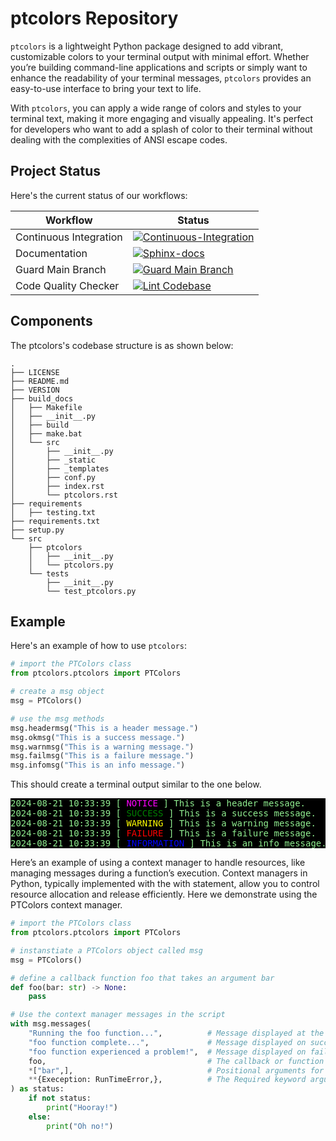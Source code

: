 # ptcolors Repository

`ptcolors` is a lightweight Python package designed to add vibrant, customizable colors to your terminal output with minimal effort. Whether you’re building command-line applications and scripts or simply want to enhance the readability of your terminal messages, `ptcolors` provides an easy-to-use interface to bring your text to life.

With `ptcolors`, you can apply a wide range of colors and styles to your terminal text, making it more engaging and visually appealing. It's perfect for developers who want to add a splash of color to their terminal without dealing with the complexities of ANSI escape codes.

## Project Status

Here's the current status of our workflows:

| Workflow                | Status |
|-------------------------|--------|
| Continuous Integration  | [![Continuous-Integration](https://github.com/ec-intl/ptcolors/actions/workflows/ci.yml/badge.svg)](https://github.com/ec-intl/ptcolors/actions/workflows/ci.yml) |
| Documentation           | [![Sphinx-docs](https://github.com/ec-intl/ptcolors/actions/workflows/docs.yml/badge.svg)](https://github.com/ec-intl/ptcolors/actions/workflows/docs.yml) |
| Guard Main Branch       | [![Guard Main Branch](https://github.com/ec-intl/ptcolors/actions/workflows/guard.yml/badge.svg)](https://github.com/ec-intl/ptcolors/actions/workflows/guard.yml) |
| Code Quality Checker           | [![Lint Codebase](https://github.com/ec-intl/ptcolors/actions/workflows/super-linter.yml/badge.svg)](https://github.com/ec-intl/ptcolors/actions/workflows/super-linter.yml) |

## Components

The ptcolors's codebase structure is as shown below:

```plaintext
.
├── LICENSE
├── README.md
├── VERSION
├── build_docs
│   ├── Makefile
│   ├── __init__.py
│   ├── build
│   ├── make.bat
│   └── src
│       ├── __init__.py
│       ├── _static
│       ├── _templates
│       ├── conf.py
│       ├── index.rst
│       └── ptcolors.rst
├── requirements
│   ├── testing.txt
├── requirements.txt
├── setup.py
└── src
    ├── ptcolors
    │   ├── __init__.py
    │   └── ptcolors.py
    └── tests
        ├── __init__.py
        └── test_ptcolors.py

```

## Example

Here's an example of how to use `ptcolors`:

```python
# import the PTColors class
from ptcolors.ptcolors import PTColors

# create a msg object
msg = PTColors()

# use the msg methods
msg.headermsg("This is a header message.")
msg.okmsg("This is a success message.")
msg.warnmsg("This is a warning message.")
msg.failmsg("This is a failure message.")
msg.infomsg("This is an info message.")
```

This should create a terminal output similar to the one below.

<pre style="color: lightgreen; background-color: black;">
2024-08-21 10:33:39 [ <span style="color: magenta;">NOTICE</span> ] This is a header message.
2024-08-21 10:33:39 [ <span style="color: green;">SUCCESS</span> ] This is a success message.
2024-08-21 10:33:39 [ <span style="color: yellow;">WARNING</span> ] This is a warning message.
2024-08-21 10:33:39 [ <span style="color: red;">FAILURE</span> ] This is a failure message.
2024-08-21 10:33:39 [ <span style="color: blue;">INFORMATION</span> ] This is an info message.
</pre>

Here’s an example of using a context manager to handle resources, like managing messages during a function’s execution. Context managers in Python, typically implemented with the with statement, allow you to control resource allocation and release efficiently. Here we demonstrate using the PTColors context manager.

```python
# import the PTColors class
from ptcolors.ptcolors import PTColors

# instanstiate a PTColors object called msg
msg = PTColors()

# define a callback function foo that takes an argument bar
def foo(bar: str) -> None:
    pass

# Use the context manager messages in the script
with msg.messages(
    "Running the foo function...",          # Message displayed at the start
    "foo function complete...",             # Message displayed on successful completion
    "foo function experienced a problem!",  # Message displayed on failure
    foo,                                    # The callback or function to be executed (foo)
    *["bar",],                              # Positional arguments for the function (bar)
    **{Exeception: RunTimeError,},          # The Required keyword arguments
) as status:
    if not status:
        print("Hooray!")
    else:
        print("Oh no!")
```
